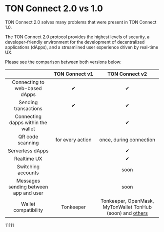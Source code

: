 # TON Connect 2.0 vs 1.0


TON Connect 2.0 solves many problems that were present in TON Connect 1.0.

The TON Connect 2.0 protocol provides the highest levels of security, a developer-friendly environment for the development of decentralized applications (dApps), and a streamlined user experience driven by real-time UX.

Please see the comparison between both versions below:

|                                              | TON&nbsp;Connect&nbsp;v1 |                   TON&nbsp;Connect&nbsp;v2                    |
|:--------------------------------------------:| :----------------------: |:-------------------------------------------------------------:|
|        Connecting to web-based dApps         |            ✔︎            |                              ✔︎                               |
|             Sending transactions             |            ✔︎            |                              ✔︎                               |
|      Connecting dapps within the wallet      |                          |                              ✔︎                               |
|               QR code scanning               |     for every action     |                    once, during connection                    |
|               Serverless dApps               |                          |                              ✔︎                               |
|                 Realtime UX                  |                          |                              ✔︎                               |
|              Switching accounts              |                          |                             soon                              |
|    Messages sending between app and user     |                          |                             soon                              |
|             Wallet compatibility             |        Tonkeeper         | Tonkeeper, OpenMask, MyTonWallet TonHub (soon) and [others](/v3/concepts/dive-into-ton/ton-ecosystem/wallet-apps#basics-features) |
11111